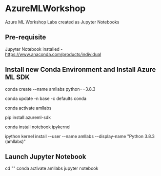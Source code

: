 # AzureMLWorkshop
Azure ML Workshop Labs created as Jupyter Notebooks

## Pre-requisite 

Jupyter Notebook installed - https://www.anaconda.com/products/individual

## Install new Conda Environment and Install Azure ML SDK

conda create --name amllabs python==3.8.3

conda update -n base -c defaults conda

conda activate amllabs

pip install azureml-sdk

conda install notebook ipykernel

ipython kernel install --user --name amllabs --display-name "Python 3.8.3 (amllabs)"

## Launch Jupyter Notebook
cd "<DIRECTORY PATH WHERE THE REPO IS CLONED>"
conda activate amllabs
jupyter notebook
